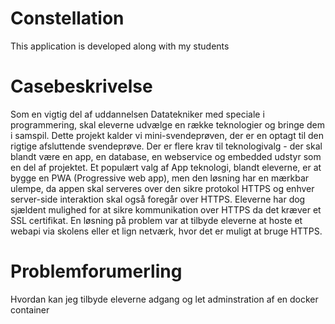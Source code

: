 # Constellation
 This application is developed along with my students

# Casebeskrivelse
Som en vigtig del af uddannelsen Datatekniker med speciale i programmering, skal eleverne udvælge en række teknologier og bringe dem i samspil. Dette projekt kalder vi mini-svendeprøven, der er en optagt til den rigtige afsluttende svendeprøve. Der er flere krav til teknologivalg - der skal blandt være en app, en database, en webservice og embedded udstyr som en del af projektet. Et populært valg af App teknologi, blandt eleverne, er at bygge en PWA (Progressive web app), men den løsning har en mærkbar ulempe, da appen skal serveres over den sikre protokol HTTPS og enhver server-side interaktion skal også foregår over HTTPS. Eleverne har dog sjældent mulighed for at sikre kommunikation over HTTPS da det kræver et SSL certifikat. En løsning på problem var at tilbyde eleverne at hoste et webapi via skolens eller et lign netværk, hvor det er muligt at bruge HTTPS.

# Problemforumerling
Hvordan kan jeg tilbyde eleverne adgang og let adminstration af en docker container
